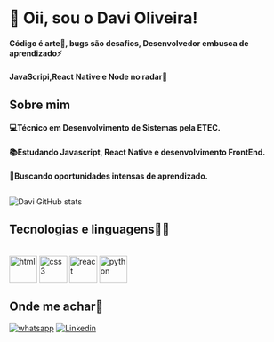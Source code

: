 # 👋 Oii, sou o Davi Oliveira! 

#### Código é arte🎨, bugs são desafios, Desenvolvedor embusca de aprendizado⚡
#### JavaScripi,React Native e Node no radar🚀

## Sobre mim

#### 💻Técnico em Desenvolvimento de Sistemas pela ETEC.
#### 📚Estudando Javascript, React Native e desenvolvimento FrontEnd.
#### 👀Buscando oportunidades intensas de aprendizado.

##

###
![Davi GitHub stats](https://github-readme-stats.vercel.app/api?username=Davioliveria&show_icons=true&theme=tokyonight)

##

## Tecnologias e linguagens👨‍💻
<div style="display:inline_block"><br/>
  
  <img align="center" alt="html" height="50" widht="50" src="https://cdn.jsdelivr.net/gh/devicons/devicon@latest/icons/html5/html5-original-wordmark.svg" />
  <img align="center" alt="css3" height="50" widht="50" src="https://cdn.jsdelivr.net/gh/devicons/devicon@latest/icons/css3/css3-original-wordmark.svg" />          
  <img align="center" alt="react" height="50" widht="50" src="https://cdn.jsdelivr.net/gh/devicons/devicon@latest/icons/react/react-original-wordmark.svg" />
  <img align="center" alt="python" height="50" widht="50" src="https://cdn.jsdelivr.net/gh/devicons/devicon@latest/icons/python/python-original-wordmark.svg" />
</div>


 
## Onde me achar🔎

[![whatsapp](https://img.shields.io/badge/WhatsApp-25D366?style=for-the-badge&logo=whatsapp&logoColor=white)](https://wa.me/981480390.)
[![Linkedin](https://img.shields.io/badge/LinkedIn-0077B5?style=for-the-badge&logo=linkedin&logoColor=white)](https://www.linkedin.com/in/davi-oliveira-97b660317/)

